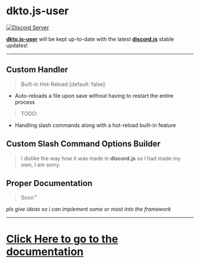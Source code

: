 # dkto.js-user
<a href="https://discord.gg/H9Scw4mztH"><img src="https://img.shields.io/discord/944271427429871658?color=5865F2&logo=discord&logoColor=white" alt="Discord Server"/></a>

**[dkto.js-user](https://www.npmjs.com/package/dkto.js-user)** will be kept up-to-date with the latest **[discord.js](https://www.npmjs.com/package/discord.js)** stable updates!

---

## Custom Handler
> Built-in Hot-Reload [default: false]:
- Auto-reloads a file upon save without having to restart the entire process
> TODO:
- Handling slash commands along with a hot-reload built-in feature

## Custom Slash Command Options Builder
> I dislike the way how it was made in **discord.js** so I had made my own, I am sorry.

## Proper Documentation
> Soon™

*pls give ideas so i can implement some or most into the framework*
_________________
# [Click Here to go to the documentation](https://github.com/kaisei-kto/dkto.js/tree/main/docs/README.md)
